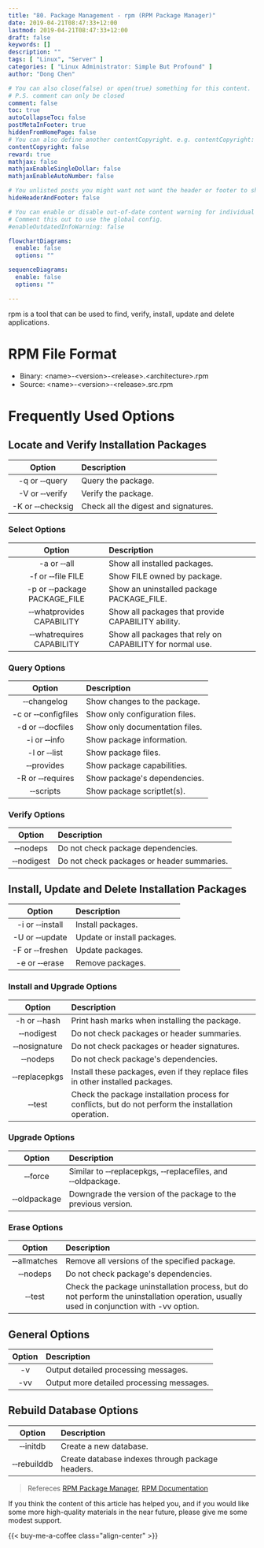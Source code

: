 ```yaml
---
title: "80. Package Management - rpm (RPM Package Manager)"
date: 2019-04-21T08:47:33+12:00
lastmod: 2019-04-21T08:47:33+12:00
draft: false
keywords: []
description: ""
tags: [ "Linux", "Server" ]
categories: [ "Linux Administrator: Simple But Profound" ]
author: "Dong Chen"

# You can also close(false) or open(true) something for this content.
# P.S. comment can only be closed
comment: false
toc: true
autoCollapseToc: false
postMetaInFooter: true
hiddenFromHomePage: false
# You can also define another contentCopyright. e.g. contentCopyright: "This is another copyright."
contentCopyright: false
reward: true
mathjax: false
mathjaxEnableSingleDollar: false
mathjaxEnableAutoNumber: false

# You unlisted posts you might want not want the header or footer to show
hideHeaderAndFooter: false

# You can enable or disable out-of-date content warning for individual post.
# Comment this out to use the global config.
#enableOutdatedInfoWarning: false

flowchartDiagrams:
  enable: false
  options: ""

sequenceDiagrams: 
  enable: false
  options: ""

---
```


rpm is a tool that can be used to find, verify, install, update and delete applications.

<!--more-->

# RPM File Format

* Binary: &lt;name&gt;-&lt;version&gt;-&lt;release&gt;.&lt;architecture&gt;.rpm
* Source: &lt;name&gt;-&lt;version&gt;-&lt;release&gt;.src.rpm

# Frequently Used Options

## Locate and Verify Installation Packages

| Option | Description |
|:---------------:|:---------------|
| -q or &#8209;&#8209;query | Query the package. |
| -V or &#8209;&#8209;verify | Verify the package. |
| -K or &#8209;&#8209;checksig | Check all the digest and signatures. |

### Select Options

| Option | Description |
|:---------------:|:---------------|
| -a or &#8209;&#8209;all | Show all installed packages. |
| -f or &#8209;&#8209;file FILE | Show FILE owned by package. |
| -p or &#8209;&#8209;package PACKAGE_FILE | Show an uninstalled package PACKAGE_FILE. |
| &#8209;&#8209;whatprovides CAPABILITY | Show all packages that provide CAPABILITY ability. |
| &#8209;&#8209;whatrequires CAPABILITY | Show all packages that rely on CAPABILITY for normal use. |

### Query Options

| Option | Description |
|:---------------:|:---------------|
| &#8209;&#8209;changelog | Show changes to the package. |
| -c or &#8209;&#8209;configfiles | Show only configuration files. |
| -d or &#8209;&#8209;docfiles | Show only documentation files. |
| -i or &#8209;&#8209;info | Show package information. |
| -l or &#8209;&#8209;list | Show package files. |
| &#8209;&#8209;provides | Show package capabilities. |
| -R or &#8209;&#8209;requires | Show package's dependencies. |
| &#8209;&#8209;scripts | Show package scriptlet(s). |

### Verify Options

| Option | Description |
|:---------------:|:---------------|
| &#8209;&#8209;nodeps | Do not check package dependencies. |
| &#8209;&#8209;nodigest | Do not check packages or header summaries. |

## Install, Update and Delete Installation Packages

| Option | Description |
|:---------------:|:---------------|
| -i or &#8209;&#8209;install | Install packages. |
| -U or &#8209;&#8209;update | Update or install packages. |
| -F or &#8209;&#8209;freshen | Update packages. |
| -e or &#8209;&#8209;erase | Remove packages. |

### Install and Upgrade Options

| Option | Description |
|:---------------:|:---------------|
| -h or &#8209;&#8209;hash | Print hash marks when installing the package. |
| &#8209;&#8209;nodigest | Do not check packages or header summaries. |
| &#8209;&#8209;nosignature | Do not check packages or header signatures. |
| &#8209;&#8209;nodeps | Do not check package's dependencies. |
| &#8209;&#8209;replacepkgs | Install these packages, even if they replace files in other installed packages. |
| &#8209;&#8209;test | Check the package installation process for conflicts, but do not perform the installation operation. |

### Upgrade Options

| Option | Description |
|:---------------:|:---------------|
| &#8209;&#8209;force | Similar to &#8209;&#8209;replacepkgs, &#8209;&#8209;replacefiles, and &#8209;&#8209;oldpackage. |
| &#8209;&#8209;oldpackage | Downgrade the version of the package to the previous version. |

### Erase Options

| Option | Description |
|:---------------:|:---------------|
| &#8209;&#8209;allmatches | Remove all versions of the specified package. |
| &#8209;&#8209;nodeps | Do not check package's dependencies. |
| &#8209;&#8209;test | Check the package uninstallation process, but do not perform the uninstallation operation, usually used in conjunction with -vv option. |

## General Options

| Option | Description |
|:---------------:|:---------------|
| -v | Output detailed processing messages. |
| -vv | Output more detailed processing messages. |

## Rebuild Database Options

| Option | Description |
|:---------------:|:---------------|
| &#8209;&#8209;initdb | Create a new database. |
| &#8209;&#8209;rebuilddb | Create database indexes through package headers. |

> Refereces
> [RPM Package Manager](http://ftp.rpm.org/max-rpm/rpm.8.html),
> [RPM Documentation](https://rpm.org/documentation.html)

If you think the content of this article has helped you, and if you would like some more high-quality materials in the near future, please give me some modest support.

<!-- Buy Me a Coffee Button -->
{{< buy-me-a-coffee class="align-center" >}}
